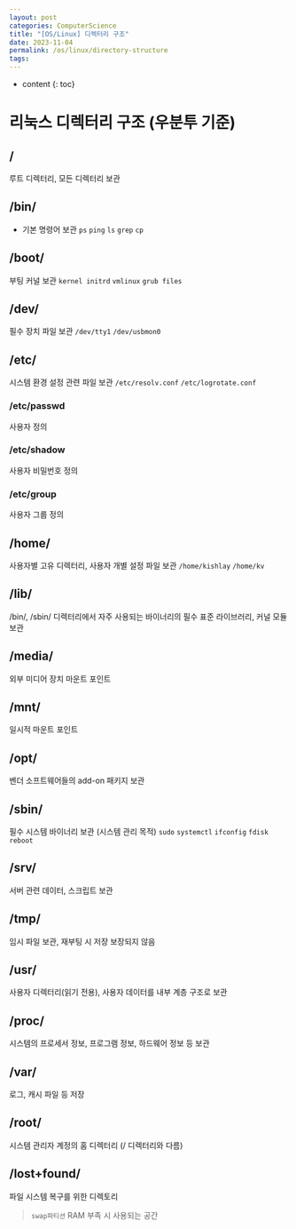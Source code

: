 ```yaml
---
layout: post
categories: ComputerScience
title: "[OS/Linux] 디렉터리 구조"
date: 2023-11-04
permalink: /os/linux/directory-structure
tags:
---
```

* content
{: toc}

<!--more-->


# 리눅스 디렉터리 구조 (우분투 기준)

## /
루트 디렉터리, 모든 디렉터리 보관

## /bin/
-  기본 명령어 보관
`ps` `ping` `ls` `grep` `cp`

## /boot/
부팅 커널 보관
`kernel initrd` `vmlinux` `grub files`


## /dev/
필수 장치 파일 보관
`/dev/tty1` `/dev/usbmon0`


## /etc/
시스템 환경 설정 관련 파일 보관 
`/etc/resolv.conf` `/etc/logrotate.conf`


### /etc/passwd 
사용자 정의
### /etc/shadow
사용자 비밀번호 정의
### /etc/group
사용자 그룹 정의



## /home/
사용자별  고유 디렉터리, 사용자 개별 설정 파일 보관
`/home/kishlay` `/home/kv`

## /lib/
/bin/, /sbin/ 디렉터리에서 자주 사용되는 바이너리의 필수 표준 라이브러리, 커널 모듈 보관

## /media/
외부 미디어 장치 마운트 포인트

## /mnt/
일시적 마운트 포인트

## /opt/
벤더 소프트웨어들의 add-on 패키지 보관

## /sbin/
 필수 시스템 바이너리 보관 (시스템 관리 목적)
`sudo`  `systemctl` `ifconfig` `fdisk` `reboot`

## /srv/
서버 관련 데이터, 스크립트 보관

## /tmp/
임시 파일 보관, 재부팅 시 저장 보장되지 않음

## /usr/
사용자 디렉터리(읽기 전용), 사용자 데이터를 내부 계층 구조로 보관

## /proc/
시스템의 프로세서 정보, 프로그램 정보, 하드웨어 정보 등 보관 


## /var/
로그, 캐시 파일 등 저장


## /root/
시스템 관리자 계정의 홈 디렉터리 <span style='color:var(--mk-color-red)'>(/ 디렉터리와 다름)</span>

## /lost+found/ 
 파일 시스템 복구를 위한 디렉토리



> `swap파티션` 
> RAM 부족 시 사용되는 공간